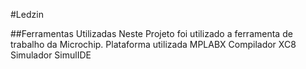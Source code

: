 #Ledzin
<Led piscante> 

##Ferramentas Utilizadas 
Neste Projeto foi utilizado a ferramenta de trabalho da Microchip.
Plataforma utilizada MPLABX
Compilador XC8 
Simulador SimulIDE
